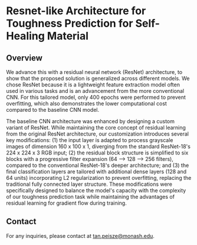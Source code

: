# Resnet-like Architecture for Toughness Prediction for Self-Healing Material
## Overview

We advance this with a residual neural network (ResNet) architecture, to show that the proposed solution is generalized across different models. We chose ResNet because it is a lightweight feature extraction model often used in various tasks and is an advancement from the more conventional CNN. For this tailored model, only 400 epochs were performed to prevent overfitting, which also demonstrates the lower computational cost compared to the baseline CNN model.

The baseline CNN architecture was enhanced by designing a custom variant of ResNet. 
While maintaining the core concept of residual learning from the original ResNet architecture, our customization introduces several key modifications: (1) the input layer is adapted to process grayscale images of dimension 160 x 100 x 1, diverging from the standard ResNet-18's 224 x 224 x 3 RGB input; (2) the residual block structure is simplified to six blocks with a progressive filter expansion (64 --> 128 --> 256 filters), compared to the conventional ResNet-18's deeper architecture; and (3) the final classification layers are tailored with additional dense layers (128 and 64 units) incorporating L2 regularization to prevent overfitting, replacing the traditional fully connected layer structure. These modifications were specifically designed to balance the model's capacity with the complexity of our toughness prediction task while maintaining the advantages of residual learning for gradient flow during training.

## Contact
For any inquiries, please contact at tan.peisze@monash.edu.
